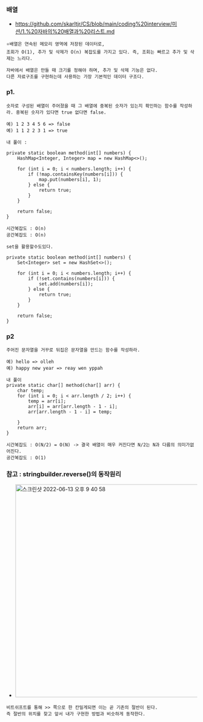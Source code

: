 ### 배열
- https://github.com/skarltjr/CS/blob/main/coding%20interview/미션/1.%20자바의%20배열과%20리스트.md
```
⭐️배열은 연속된 메모리 영역에 저장된 데이터로, 
조회가 O(1), 추가 및 삭제가 O(n) 복잡도를 가지고 있다. 즉, 조회는 빠르고 추가 및 삭제는 느리다.

자바에서 배열은 만들 때 크기를 정해야 하며, 추가 및 삭제 기능은 없다.
다른 자료구조를 구현하는데 사용하는 가장 기본적인 데이터 구조다.
```

### p1.
```
숫자로 구성된 배열이 주어졌을 때 그 배열에 중복된 숫자가 있는지 확인하는 함수를 작성하라. 중복된 숫자가 있다면 true 없다면 false.

예) 1 2 3 4 5 6 => false
예) 1 1 2 2 3 1 => true

```
```
내 풀이 : 

private static boolean method(int[] numbers) {
    HashMap<Integer, Integer> map = new HashMap<>();

    for (int i = 0; i < numbers.length; i++) {
        if (!map.containsKey(numbers[i])) {
            map.put(numbers[i], 1);
        } else {
            return true;
        }
    }

    return false;
}

시간복잡도 : O(n)
공간복잡도 : O(n)
```
```
set을 활용할수도있다.

private static boolean method(int[] numbers) {
    Set<Integer> set = new HashSet<>();

    for (int i = 0; i < numbers.length; i++) {
        if (!set.contains(numbers[i])) {
            set.add(numbers[i]);
        } else {
            return true;
        }
    }

    return false;
}
```
### p2
```
주어진 문자열을 거꾸로 뒤집은 문자열을 만드는 함수를 작성하라.

예) hello => olleh
예) happy new year => reay wen yppah

```
```
내 풀이
private static char[] method(char[] arr) {
    char temp;
    for (int i = 0; i < arr.length / 2; i++) {
        temp = arr[i];
        arr[i] = arr[arr.length - 1 - i];
        arr[arr.length - 1 - i] = temp;

    }
    return arr;
}
 
시간복잡도 : O(N/2) = O(N) -> 결국 배열이 매우 커진다면 N/2는 N과 다름의 의미가없어진다.
공간복잡도 : O(1)
```
### 참고 : stringbuilder.reverse()의 동작원리
- <img width="561" alt="스크린샷 2022-06-13 오후 9 40 58" src="https://user-images.githubusercontent.com/62214428/173355825-4c3e61a4-04fa-4a7e-a22a-f531794eef44.png">
```
비트쉬프트를 통해 >> 쪽으로 한 칸밀게되면 이는 곧 기존의 절반이 된다.
즉 절반의 위치를 찾고 앞서 내가 구현한 방법과 비슷하게 동작한다.
```
